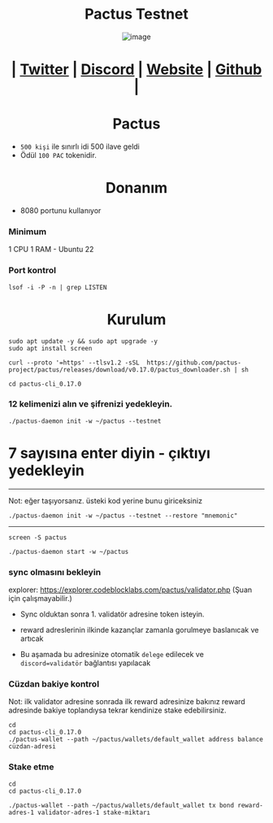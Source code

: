
<h1 align="center"> Pactus Testnet</h1>

<div align="center">

![image](https://github.com/0xSocrates/Testnet-Rehberler/assets/108215275/fc854b16-a554-419c-afbf-f99de720060a)

#  | [Twitter](https://twitter.com/pactuschain/) | [Discord](https://discord.gg/pactus-795592769300987944) | [Website](https://pactus.org/) | [Github](https://github.com/pactus-project) |

</div>

<h1 align="center">Pactus</h1>

- `500 kişi` ile sınırlı idi 500 ilave geldi
- Ödül `100 PAC` tokenidir.



<h1 align="center">Donanım</h1>

- 8080 portunu kullanıyor


### Minimum
1 CPU 1 RAM - Ubuntu 22

### Port kontrol
```
lsof -i -P -n | grep LISTEN
```

<h1 align="center">Kurulum</h1>

```console
sudo apt update -y && sudo apt upgrade -y
sudo apt install screen
```
```
curl --proto '=https' --tlsv1.2 -sSL  https://github.com/pactus-project/pactus/releases/download/v0.17.0/pactus_downloader.sh | sh
```
```
cd pactus-cli_0.17.0
```
### 12 kelimenizi alın ve şifrenizi yedekleyin.
```
./pactus-daemon init -w ~/pactus --testnet
```
# 7 sayısına enter diyin - çıktıyı yedekleyin
--------------------
Not: eğer taşıyorsanız. üsteki kod yerine bunu giriceksiniz
```
./pactus-daemon init -w ~/pactus --testnet --restore "mnemonic"
```
------------------
```
screen -S pactus
```
```
./pactus-daemon start -w ~/pactus
```
### sync olmasını bekleyin
explorer: https://explorer.codeblocklabs.com/pactus/validator.php (Şuan için çalışmayabilir.)

- Sync olduktan sonra 1. validatör adresine token isteyin.

- reward adreslerinin ilkinde kazançlar zamanla gorulmeye baslanıcak ve artıcak

- Bu aşamada bu adresinize otomatik `delege` edilecek ve `discord=validatör` bağlantısı yapılacak

### Cüzdan bakiye kontrol
Not: ilk validator adresine sonrada ilk reward adresinize bakınız reward adresinde bakiye toplandıysa tekrar kendinize stake edebilirsiniz.
```
cd
cd pactus-cli_0.17.0
./pactus-wallet --path ~/pactus/wallets/default_wallet address balance cüzdan-adresi
```
### Stake etme
```
cd
cd pactus-cli_0.17.0
```
```
./pactus-wallet --path ~/pactus/wallets/default_wallet tx bond reward-adres-1 validator-adres-1 stake-miktarı
```
